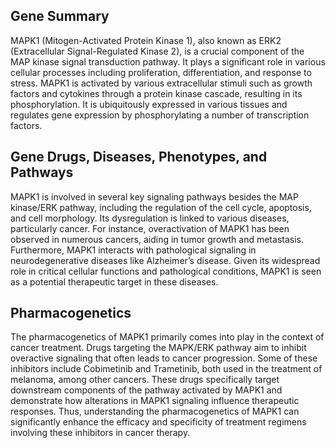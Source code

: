 ## Gene Summary
MAPK1 (Mitogen-Activated Protein Kinase 1), also known as ERK2 (Extracellular Signal-Regulated Kinase 2), is a crucial component of the MAP kinase signal transduction pathway. It plays a significant role in various cellular processes including proliferation, differentiation, and response to stress. MAPK1 is activated by various extracellular stimuli such as growth factors and cytokines through a protein kinase cascade, resulting in its phosphorylation. It is ubiquitously expressed in various tissues and regulates gene expression by phosphorylating a number of transcription factors.

## Gene Drugs, Diseases, Phenotypes, and Pathways
MAPK1 is involved in several key signaling pathways besides the MAP kinase/ERK pathway, including the regulation of the cell cycle, apoptosis, and cell morphology. Its dysregulation is linked to various diseases, particularly cancer. For instance, overactivation of MAPK1 has been observed in numerous cancers, aiding in tumor growth and metastasis. Furthermore, MAPK1 interacts with pathological signaling in neurodegenerative diseases like Alzheimer’s disease. Given its widespread role in critical cellular functions and pathological conditions, MAPK1 is seen as a potential therapeutic target in these diseases.

## Pharmacogenetics
The pharmacogenetics of MAPK1 primarily comes into play in the context of cancer treatment. Drugs targeting the MAPK/ERK pathway aim to inhibit overactive signaling that often leads to cancer progression. Some of these inhibitors include Cobimetinib and Trametinib, both used in the treatment of melanoma, among other cancers. These drugs specifically target downstream components of the pathway activated by MAPK1 and demonstrate how alterations in MAPK1 signaling influence therapeutic responses. Thus, understanding the pharmacogenetics of MAPK1 can significantly enhance the efficacy and specificity of treatment regimens involving these inhibitors in cancer therapy.